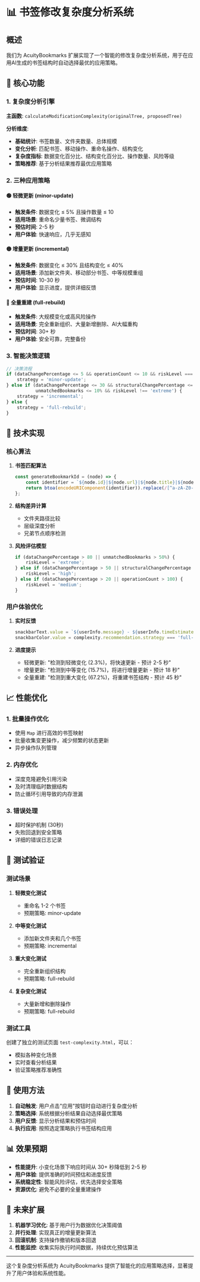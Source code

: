 # 📊 书签修改复杂度分析系统

## 概述

我们为 AcuityBookmarks 扩展实现了一个智能的修改复杂度分析系统，用于在应用AI生成的书签结构时自动选择最优的应用策略。

## 🎯 核心功能

### 1. 复杂度分析引擎

**主函数**: `calculateModificationComplexity(originalTree, proposedTree)`

**分析维度**:
- **基础统计**: 书签数量、文件夹数量、总体规模
- **变化分析**: 匹配书签、移动操作、重命名操作、结构变化
- **复杂度指标**: 数据变化百分比、结构变化百分比、操作数量、风险等级
- **策略推荐**: 基于分析结果推荐最优应用策略

### 2. 三种应用策略

#### 🟢 轻微更新 (minor-update)
- **触发条件**: 数据变化 ≤ 5% 且操作数量 ≤ 10
- **适用场景**: 重命名少量书签、微调结构
- **预估时间**: 2-5 秒
- **用户体验**: 快速响应，几乎无感知

#### 🟡 增量更新 (incremental)
- **触发条件**: 数据变化 ≤ 30% 且结构变化 ≤ 40%
- **适用场景**: 添加新文件夹、移动部分书签、中等规模重组
- **预估时间**: 10-30 秒
- **用户体验**: 显示进度，提供详细反馈

#### 🔴 全量重建 (full-rebuild)
- **触发条件**: 大规模变化或高风险操作
- **适用场景**: 完全重新组织、大量新增删除、AI大幅重构
- **预估时间**: 30+ 秒
- **用户体验**: 安全可靠，完整备份

### 3. 智能决策逻辑

```javascript
// 决策流程
if (dataChangePercentage <= 5 && operationCount <= 10 && riskLevel === 'low') {
    strategy = 'minor-update';
} else if (dataChangePercentage <= 30 && structuralChangePercentage <= 40 && 
           unmatchedBookmarks <= 10% && riskLevel !== 'extreme') {
    strategy = 'incremental';
} else {
    strategy = 'full-rebuild';
}
```

## 🔧 技术实现

### 核心算法

1. **书签匹配算法**
   ```javascript
   const generateBookmarkId = (node) => {
       const identifier = `${node.id}|${node.url}|${node.title}|${node.dateAdded}`;
       return btoa(encodeURIComponent(identifier)).replace(/[^a-zA-Z0-9]/g, "").substring(0, 16);
   };
   ```

2. **结构差异计算**
   - 文件夹路径比较
   - 层级深度分析
   - 兄弟节点顺序检测

3. **风险评估模型**
   ```javascript
   if (dataChangePercentage > 80 || unmatchedBookmarks > 50%) {
       riskLevel = 'extreme';
   } else if (dataChangePercentage > 50 || structuralChangePercentage > 60%) {
       riskLevel = 'high';
   } else if (dataChangePercentage > 20 || operationCount > 100) {
       riskLevel = 'medium';
   }
   ```

### 用户体验优化

1. **实时反馈**
   ```javascript
   snackbarText.value = `${userInfo.message} - ${userInfo.timeEstimate}`;
   snackbarColor.value = complexity.recommendation.strategy === 'full-rebuild' ? 'warning' : 'info';
   ```

2. **进度提示**
   - 轻微更新: "检测到轻微变化 (2.3%)，将快速更新 - 预计 2-5 秒"
   - 增量更新: "检测到中等变化 (15.7%)，将进行增量更新 - 预计 18 秒"
   - 全量重建: "检测到重大变化 (67.2%)，将重建书签结构 - 预计 45 秒"

## 📈 性能优化

### 1. 批量操作优化
- 使用 `Map` 进行高效的书签映射
- 批量收集变更操作，减少频繁的状态更新
- 异步操作队列管理

### 2. 内存优化
- 深度克隆避免引用污染
- 及时清理临时数据结构
- 防止循环引用导致的内存泄漏

### 3. 错误处理
- 超时保护机制 (30秒)
- 失败回退到安全策略
- 详细的错误日志记录

## 🧪 测试验证

### 测试场景

1. **轻微变化测试**
   - 重命名 1-2 个书签
   - 预期策略: minor-update

2. **中等变化测试**
   - 添加新文件夹和几个书签
   - 预期策略: incremental

3. **重大变化测试**
   - 完全重新组织结构
   - 预期策略: full-rebuild

4. **复杂变化测试**
   - 大量新增和删除操作
   - 预期策略: full-rebuild

### 测试工具

创建了独立的测试页面 `test-complexity.html`，可以：
- 模拟各种变化场景
- 实时查看分析结果
- 验证策略推荐准确性

## 🚀 使用方法

1. **自动触发**: 用户点击"应用"按钮时自动进行复杂度分析
2. **策略选择**: 系统根据分析结果自动选择最优策略
3. **用户反馈**: 显示分析结果和预估时间
4. **执行应用**: 按照选定策略执行书签结构应用

## 📊 效果预期

- **性能提升**: 小变化场景下响应时间从 30+ 秒降低到 2-5 秒
- **用户体验**: 提供准确的时间预估和进度反馈
- **系统稳定性**: 智能风险评估，优先选择安全策略
- **资源优化**: 避免不必要的全量重建操作

## 🔮 未来扩展

1. **机器学习优化**: 基于用户行为数据优化决策阈值
2. **并行处理**: 实现真正的增量更新算法
3. **回滚机制**: 支持操作撤销和版本回退
4. **性能监控**: 收集实际执行时间数据，持续优化预估算法

---

这个复杂度分析系统为 AcuityBookmarks 提供了智能化的应用策略选择，显著提升了用户体验和系统性能。
